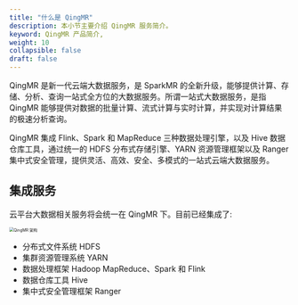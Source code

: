 ```yaml
---
title: "什么是 QingMR"
description: 本小节主要介绍 QingMR 服务简介。 
keyword: QingMR 产品简介, 
weight: 10
collapsible: false
draft: false
---
```



QingMR 是新一代云端大数据服务，是 SparkMR 的全新升级，能够提供计算、存储、分析、查询一站式全方位的大数据服务。所谓一站式大数据服务，是指 QingMR 能够提供对数据的批量计算、流式计算与实时计算，并实现对计算结果的极速分析查询。

QingMR 集成 Flink、Spark 和 MapReduce 三种数据处理引擎，以及 Hive 数据仓库工具，通过统一的 HDFS 分布式存储引擎、YARN 资源管理框架以及 Ranger 集中式安全管理，提供灵活、高效、安全、多模式的一站式云端大数据服务。

## 集成服务

云平台大数据相关服务将会统一在 QingMR 下。目前已经集成了:

   <img src="../../_images/qingmr_structure.png" alt="QingMR 架构" style="zoom:50%;" />

- 分布式文件系统 HDFS
- 集群资源管理系统 YARN
- 数据处理框架 Hadoop MapReduce、Spark 和 Flink
- 数据仓库工具 Hive
- 集中式安全管理框架 Ranger


